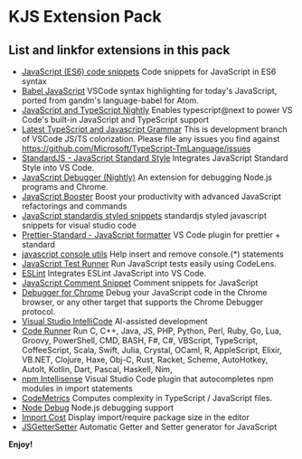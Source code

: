# KJS Extension Pack

## List and linkfor extensions in this pack

* [JavaScript (ES6) code snippets](https://marketplace.visualstudio.com/items?itemName=xabikos.JavaScriptSnippets) Code snippets for JavaScript in ES6 syntax
* [Babel JavaScript](https://marketplace.visualstudio.com/items?itemName=mgmcdermott.vscode-language-babel) VSCode syntax highlighting for today's JavaScript, ported from gandm's language-babel for Atom.
* [JavaScript and TypeScript Nightly](https://marketplace.visualstudio.com/items?itemName=ms-vscode.vscode-typescript-next) Enables typescript@next to power VS Code's built-in JavaScript and TypeScript support
* [Latest TypeScript and Javascript Grammar](https://marketplace.visualstudio.com/items?itemName=ms-vscode.typescript-javascript-grammar) This is development branch of VSCode JS/TS colorization. Please file any issues you find against https://github.com/Microsoft/TypeScript-TmLanguage/issues
* [StandardJS - JavaScript Standard Style](https://marketplace.visualstudio.com/items?itemName=chenxsan.vscode-standardjs) Integrates JavaScript Standard Style into VS Code.
* [JavaScript Debugger (Nightly)](https://marketplace.visualstudio.com/items?itemName=ms-vscode.js-debug-nightly) An extension for debugging Node.js programs and Chrome.
* [JavaScript Booster](https://marketplace.visualstudio.com/items?itemName=sburg.vscode-javascript-booster) Boost your productivity with advanced JavaScript refactorings and commands
* [JavaScript standardjs styled snippets](https://marketplace.visualstudio.com/items?itemName=capaj.vscode-standardjs-snippets) standardjs styled javascript snippets for visual studio code
* [Prettier-Standard - JavaScript formatter](https://marketplace.visualstudio.com/items?itemName=numso.prettier-standard-vscode) VS Code plugin for prettier + standard
* [javascript console utils](https://marketplace.visualstudio.com/items?itemName=whtouche.vscode-js-console-utils) Help insert and remove console.(*) statements
* [JavaScript Test Runner](https://marketplace.visualstudio.com/items?itemName=oshri6688.javascript-test-runner) Run JavaScript tests easily using CodeLens.
* [ESLint](https://marketplace.visualstudio.com/items?itemName=dbaeumer.vscode-eslint) Integrates ESLint JavaScript into VS Code.
* [JavaScript Comment Snippet](https://marketplace.visualstudio.com/items?itemName=NicholasHsiang.vscode-javascript-comment) Comment snippets for JavaScript
* [Debugger for Chrome](https://marketplace.visualstudio.com/items?itemName=msjsdiag.debugger-for-chrome) Debug your JavaScript code in the Chrome browser, or any other target that supports the Chrome Debugger protocol.
* [Visual Studio IntelliCode](https://marketplace.visualstudio.com/items?itemName=VisualStudioExptTeam.vscodeintellicode) AI-assisted development
* [Code Runner](https://marketplace.visualstudio.com/items?itemName=formulahendry.code-runner) Run C, C++, Java, JS, PHP, Python, Perl, Ruby, Go, Lua, Groovy, PowerShell, CMD, BASH, F#, C#, VBScript, TypeScript, CoffeeScript, Scala, Swift, Julia, Crystal, OCaml, R, AppleScript, Elixir, VB.NET, Clojure, Haxe, Obj-C, Rust, Racket, Scheme, AutoHotkey, AutoIt, Kotlin, Dart, Pascal, Haskell, Nim,
* [npm Intellisense](https://marketplace.visualstudio.com/items?itemName=christian-kohler.npm-intellisense) Visual Studio Code plugin that autocompletes npm modules in import statements
* [CodeMetrics](https://marketplace.visualstudio.com/items?itemName=kisstkondoros.vscode-codemetrics) Computes complexity in TypeScript / JavaScript files.
* [Node Debug](https://marketplace.visualstudio.com/items?itemName=ms-vscode.node-debug2) Node.js debugging support
* [Import Cost](https://marketplace.visualstudio.com/items?itemName=wix.vscode-import-cost) Display import/require package size in the editor
* [JSGetterSetter](https://marketplace.visualstudio.com/items?itemName=AlexisRieucau.jsgettersetter) Automatic Getter and Setter generator for JavaScript

**Enjoy!**
